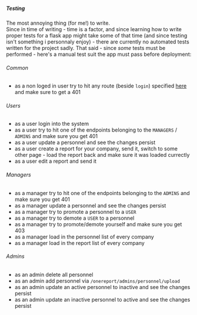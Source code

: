##### Testing
The most annoying thing (for me!) to write. <br>
Since in time of writing - time is a factor, and since learning how to write proper tests for a flask app might take some of that time (and since testing isn't something i personnaly enjoy) - there are currently no automated tests written for the project sadly.
That said - since _some_ tests must be performed - here's a manual test suit the app must pass before deployment:

###### Common
- as a non loged in user try to hit any route (beside `login`) specified [here](https://github.com/AvihaiAdler/onereport/tree/main/docs/routes.md) and make sure to get a 401

###### Users
- as a user login into the system
- as a user try to hit one of the endpoints belonging to the `MANAGERS` / `ADMINS` and make sure you get 401
- as a user update a personnel and see the changes persist
- as a user create a report for your company, send it, switch to some other page - load the report back and make sure it was loaded currectly
- as a user edit a report and send it

###### Managers
- as a manager try to hit one of the endpoints belonging to the `ADMINS` and make sure you get 401
- as a manager update a personnel and see the changes persist
- as a manager try to promote a personnel to a `USER`
- as a manager try to demote a `USER` to a personnel
- as a manager try to promote/demote yourself and make sure you get 403
- as a manager load in the personnel list of every company
- as a manager load in the report list of every company

###### Admins
- as an admin delete all personnel
- as an admin add personnel via `/onereport/admins/personnel/upload`
- as an admin update an active personnel to inactive and see the changes persist
- as an admin update an inactive personnel to active and see the changes persist